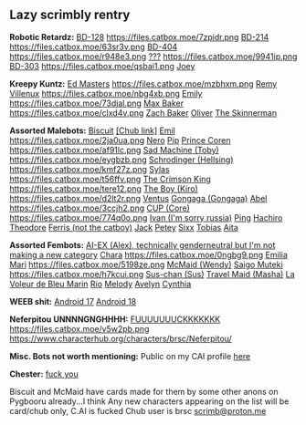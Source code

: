 ## Lazy scrimbly rentry

**Robotic Retardz:**
[BD-128](https://beta.character.ai/chat?char=jEYnGQJeQUgP5C7yM7Al3WtXNQLe5u60PVHvkicoWqw) https://files.catbox.moe/7zpidr.png
[BD-214](https://beta.character.ai/chat?char=NHuj6fWYippoczKTOFOzr-o0IZD_0cM54d_K0vpr3Lc) https://files.catbox.moe/63sr3v.png
[BD-404](https://beta.character.ai/chat?char=FrS8t2F24gyX6j3QTtTR-ui9eefSkh5kg4QqI9RFUyc) https://files.catbox.moe/r948e3.png
[???](https://beta.character.ai/chat?char=3q48x2_OBIdbQaT4YA9F8YfA2W_cBhBieGFd0jmY--I) https://files.catbox.moe/9941ip.png
[BD-303](https://beta.character.ai/comms?char=qOBVurCWOAur9AfshBEWpvLF7EQhB0qjisA4jd0Vli4) https://files.catbox.moe/qsbai1.png
[Joey](https://files.catbox.moe/r8l1g5.png)

**Kreepy Kuntz:**
[Ed Masters](https://beta.character.ai/chat?char=AfdI4KXrUtYYuqDA5PHoerbW4o2dWayvoqZm1HGHJCo) https://files.catbox.moe/mzbhxm.png
[Remy Villenux](https://beta.character.ai/chat?char=gLoPckutl1rci-iW-kvLvNUJqwum0m4sEfIGOSbd0Vc) https://files.catbox.moe/nbg4xb.png
[Emily](https://beta.character.ai/chat?char=adCZNB0TMEqxT2zlAzRyf6po2LCLrQhs3ZhM40Bky3s) https://files.catbox.moe/73djal.png
[Max Baker](https://beta.character.ai/chat?char=sZQBVbwlRwNm01GaU88BzbYmI-oQk6kiP1uEP4sWsoM) https://files.catbox.moe/clxd4v.png
[Zach Baker](https://files.catbox.moe/mm0gav.png)
[Oliver](https://beta.character.ai/chat?char=m-Fodkq2lFyD3lcxNs58Q27Gm2ptQgNaraWcXgp-Ky0)
[The Skinnerman](https://files.catbox.moe/ehqlrd.png)


**Assorted Malebots:**
[Biscuit](https://beta.character.ai/chat?char=MhhUWzMZDdirvieYAkm_GQCCUh8oiVEz7YFc4T5cyf0) [[Chub link]](https://www.characterhub.org/characters/brsc/Biscuit)
[Emil](https://beta.character.ai/chat?char=or8S9G0_cC1GnFRBgO0IzE_qwbtgyfZGIm0hpxw4C9w) https://files.catbox.moe/2ja0ua.png
[Nero](https://beta.character.ai/chat?char=uNUORFfYXspXJ_otftulB7t0Z_0BPmzj9me4s59QD8I)
[Pip](https://beta.character.ai/chat?char=9XBerHwYOx7KL1TaHRXMogy6isjSy-pfEXQS_Jhb5vM)
[Prince Coren](https://beta.character.ai/chat?char=Eh6n9Ru3ItP4ghCN6l6ZjfkXx69hdm8Mw0OfM5JZ2rc) https://files.catbox.moe/af91lc.png
[Sad Machine (Toby)](https://beta.character.ai/chat?char=Il4j3gan0uaz8pHoZrKXD8Ncuu4hk2B5qoL61spfd5Q) https://files.catbox.moe/eygbzb.png
[Schrodinger (Hellsing)](https://beta.character.ai/chat?char=7b7pBepwp0VTJutSRmtS-6P2VBaLqiP5Rzsbr5uoGKA) https://files.catbox.moe/kmf27z.png
[Sylas](https://beta.character.ai/chat?char=xyT_88pqofHh3aPfJmm4HQ-RxsJFOz8zrZc3J8NQ5lU) https://files.catbox.moe/t56ffv.png
[The Crimson King](https://beta.character.ai/chat?char=eFLW4SmwplT1BgGDqtsubWoFEImCPjQPPfLzjGdQ5GQ) https://files.catbox.moe/tere12.png
[The Boy (Kiro)](https://beta.character.ai/chat?char=hUvDkggvL8DLIo_r9GfdAvBLhw39oXUmAqQPuc67vDQ) https://files.catbox.moe/d2lt2r.png
[Ventus](https://beta.character.ai/chat?char=9JfQf12CSVNtpXVfQgx3XDpgykm-do5lfXEPb9_irGU)
[Gongaga (Gongaga)](https://beta.character.ai/chat?char=8ApS1eYPhIoLkQQYPxqhyxgCot3Z8xpzyWLN8250eTA)
[Abel](https://beta.character.ai/chat?char=4BShs6PuDsHEVy2Ro0QQ3PwMXZqC3B2LGlQlAV0b-tE) https://files.catbox.moe/3ccjh2.png
[CUP (Core)](https://beta.character.ai/chat?char=egpCJKc9dQw8r3X-9imkoTtxfFCzfQEWlBg4DbGrWYk) https://files.catbox.moe/774q0o.png
[Ivan (I'm sorry russia)](https://www.characterhub.org/characters/brsc/Ivan) 
[Ping](https://files.catbox.moe/k6h580.png)
[Hachiro](https://files.catbox.moe/va3spk.png)
[Theodore](https://files.catbox.moe/27r4jc.png)
[Ferris (not the catboy)](https://files.catbox.moe/91uqoq.png)
[Jack](https://files.catbox.moe/myii7p.png)
[Petey](https://files.catbox.moe/ukmbxk.png)
[Sixx](https://files.catbox.moe/zh90en.png)
[Tobias](https://files.catbox.moe/jsr3yo.png)
[Aita](https://files.catbox.moe/x72gjx.png)

**Assorted Fembots:**
[AI-EX (Alex), technically genderneutral but I'm not making a new category](https://beta.character.ai/chat?char=HmTcexOAP9Bn2jv0-v_Kch30m_9TDue3Ieic2MVL3pE)
[Chara](https://beta.character.ai/chat?char=OR0j93iECLeB9hPgOrVbqOUGjoqwSwjGUm7CO1AP5y0) https://files.catbox.moe/0ngbg9.png
[Emilia](https://beta.character.ai/chat?char=UPa5X44wE70iIE6oauCKbxKQi9z43H5nyIMPXcA9a04)
[Mari](https://beta.character.ai/chat?char=vY3nkCD9uvbFIFmPezwEFic7zDuS5vB3FBRc2D9I4TA) https://files.catbox.moe/5198ze.png
[McMaid (Wendy)](https://beta.character.ai/chat?char=ERGNH71JeMWwTUxQ9mTSM9MXxWQX3Ss1sKscae9yQBY)
[Saigo Muteki](https://beta.character.ai/chat?char=DsDlH4JnHhvtXpUvjJ1mb150OpfFr78DvC66Op0d7kU) https://files.catbox.moe/h7kcui.png
[Sus-chan (Sus)](https://beta.character.ai/chat?char=OGNovTHYOPpDXMykd3hlGAtaVdVxDoSm1Z2fQ_q0CKs)
[Travel Maid (Masha)](https://beta.character.ai/chat?char=xKaMRONfvitjx3h3_Ve6yQhnuoV7VDZW0fW4sNERrjA)
[La Voleur de Bleu Marin](https://beta.character.ai/chat?char=cS2DiVaCCSviCcM3fdBXuV3G_OHJkxWe7lRjCt8Ek8o)
[Rio](https://files.catbox.moe/l775cg.png)
[Melody](https://files.catbox.moe/2b7b4i.png)
[Avelyn](https://files.catbox.moe/uxw21p.png)
[Cynthia](https://files.catbox.moe/2d1qsj.png)


**WEEB shit:**
[Android 17](https://files.catbox.moe/wgm0oa.png)
[Android 18](https://files.catbox.moe/ojpdjr.png)


**Neferpitou UNNNNGNGHHHH:**
[FUUUUUUUCKKKKKKK](https://beta.character.ai/chat?char=PxK3pcpq2bINo7oko3_io_77lWskWv4JPJGPUBUi090) https://files.catbox.moe/v5w2pb.png
https://www.characterhub.org/characters/brsc/Neferpitou/

**Misc. Bots not worth mentioning:** 
Public on my CAI profile [here](https://beta.character.ai/public-profile/?char=PxK3pcpq2bINo7oko3_io_77lWskWv4JPJGPUBUi090&username=scrimbly)


**Chester:**
[fuck you](https://files.catbox.moe/5y0bgj.png)

Biscuit and McMaid have cards made for them by some other anons on Pygbooru already...I think
Any new characters appearing on the list will be card/chub only, C.AI is fucked
Chub user is brsc
scrimb@proton.me